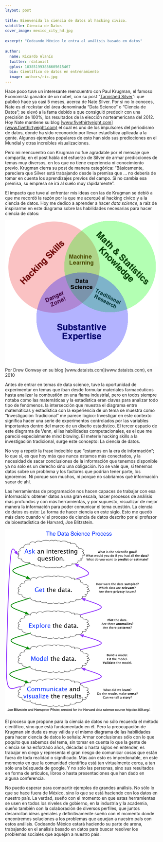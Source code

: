 ```yaml
---
layout: post

title: Bienvenida la ciencia de datos al hacking civico.
subtitle: Ciencia de Datos
cover_image: mexico_city_hd.jpg

excerpt: "Codeando México le entra al análisis basado en datos"

author:
  name: Ricardo Alanís
  twitter: rdalanist
  gplus: 103851993836605615467
  bio: Científico de datos en entrenamiento
  image: authors/ric.jpg
---
```


Hace poco tuve un interesante reencuentro con Paul Krugman, el famoso Economista ganador de un nobel, con su post “[Tarnished Silver](http://krugman.blogs.nytimes.com/2014/03/23/tarnished-silver/)”: que publicó hace ya casi 5 meses, acerca de Nate Silver. Por si no lo conoces, Nate es el rockstar del área denominada “Data Science” o “Ciencia de Datos”; se elevó a la fama debido a que consiguió predecir con una precisión de 100%, los resultados de la elección norteamericana del 2012.  Hoy Nate mantiene su blog [www.fivethirtyeight.com](www.fivethirtyeight.com) el cual es uno de los impulsores del periodismo de datos, donde ha sido reconocido por llevar estadística aplicada a la gente. Algunos ejemplos populares de esto han sido sus predicciones en el Mundial y otras increíbles visualizaciones.

Pero mi reencuentro con Krugman no fue agradable por el mensaje que compartía; en el post habla del esfuerzo de Silver de armar predicciones de temas muy diversos, en los que no tiene experiencia ni conocimiento previo. Krugman cierra su post de manera categórica: “Básicamente, pareciera que Silver está trabajando desde la premisa que … no debería de tomar en cuenta los aprendizajes previos del campo. Si no cambia esa premisa, su empresa se irá al suelo muy rápidamente”.

El impacto que tuve al enfrentar mis ideas con las de Krugman se debió a que me recordó la razón por la que me acerqué al hacking cívico y a la ciencia de datos. Hoy me dedico a aprender a hacer *data science*, a raíz de inspirarme en este diagrama sobre las habilidades necesarias para hacer ciencia de datos:

<div class="full zoomable"><img src="/images/posts/ds/venn.png"></div> 
Por Drew Conway en su blog [www.dataists.com](www.dataists.com), en 2010

Antes de entrar en temas de data science, tuve la oportunidad de experimentar en temas que iban desde formular materiales farmacéuticos hasta analizar la combustión en una flama industrial, pero en todos siempre notaba como las matemáticas y la estadística eran claves para analizar todo tipo de fenómenos.  la intersección que muestra el diagrama entre matemáticas y estadística con la experiencia de un tema se muestra como “Investigación Tradicional” me parece lógico: Investigar en este contexto significa hacer una serie de experimentos controlados por las variables importantes dentro del marco de un diseño estadístico. El tercer espacio de este diagrama de Venn, el las habilidades computacionales, es el que me pareció especialmente mind blowing. El meterle hacking skills a la investigación tradicional, surge este concepto: La ciencia de datos.

No voy a repetir la frase indecible que  “estamos en la era de información”; lo que sí, es que hoy más que nunca estamos más conectados, y la necesidad de sacar conclusiones de la información que tenemos disponible ya no solo es un derecho sino una obligación. No se vale que, sí tenemos datos sobre un problema y los factores que podrían tener parte, los ignoremos. Ni porque son muchos, ni porque no sabríamos qué información sacar de ahí. 

Las herramientas de programación nos hacen capaces de trabajar con esa información: obtener datos a una gran escala, hacer procesos de análisis más profundos y con más herramientas, y por supuesto, visualizar de mejor manera la información para poder comunicar el tema cuestión. La ciencia de datos es esto: La forma de hacer ciencia en este siglo. Esto me quedó más claro cuando ví el proceso de ciencia de datos descrito por el profesor de bioestadística de Harvard, Joe Blitzstein. 

<div class="full zoomable"><img src="/images/posts/ds/process.png"></div> 

El proceso que propone para la ciencia de datos no sólo recuerda el método científico, sino que está fundamentado en él. Pero la preocupación de Krugman sin duda es muy válida y el mismo diagrama de las habilidades para hacer ciencia de datos lo señala: Armar conclusiones sólo con lo que poquito que sabemos del tema, sin tomar en cuenta lo que la gente de ciencia se ha esforzado años, décadas o hasta siglos en entender, es trabajar en ciego y representa el gran riesgo de comunicar cosas que están fuera de toda realidad o significado.  Más aún esto es imperdonable, en este momento en que la comunidad científica está tan virtualmente cerca, a tan sólo una búsqueda de google. Y no solo las personas, sino sus resultados en forma de artículos, libros o hasta presentaciones que han dado en alguna conferencia. 

No puedo esperar para compartir ejemplos de grandes análisis. No sólo lo que se hace fuera de México, sino lo que se está haciendo con los datos en nuestro país.  La verdad, sueño con el momento en que estas herramientas se usen en todos los niveles de gobierno, en la industria y la academia, sueño también con la colaboración de diversos perfiles, que juntos desarrollan ideas geniales y definitivamente sueño con el momento donde encontremos soluciones a los problemas que aquejan a nuestro país con estos análisis. Codeando México estará haciendo su parte de arena, trabajando en el análisis basado en datos para buscar resolver los problemas sociales que aquejan a nuestro país.